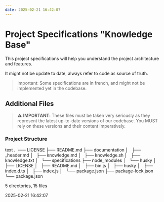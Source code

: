 ```yaml
---
date: 2025-02-21 16:42:07
---
```


# Project Specifications "Knowledge Base"

This project specifications will help you understand the project architecture and features.

It might not be update to date, always refer to code as source of truth.

> Important: Some specifications are in french, and might not be implemented yet in the codebase.


## Additional Files

> ⚠️ **IMPORTANT**: These files must be taken very seriously as they represent the latest up-to-date versions of our codebase. You MUST rely on these versions and their content imperatively.


### Project Structure

text
.
├── LICENSE
├── README.md
├── documentation
│   ├── _header.md
│   ├── knowledge.md
│   ├── knowledge.sh
│   ├── knowledge.txt
│   └── specifications
├── node_modules
│   └── husky
│       ├── LICENSE
│       ├── README.md
│       ├── bin.js
│       ├── husky
│       ├── index.d.ts
│       ├── index.js
│       └── package.json
├── package-lock.json
└── package.json

5 directories, 15 files



2025-02-21 16:42:07
